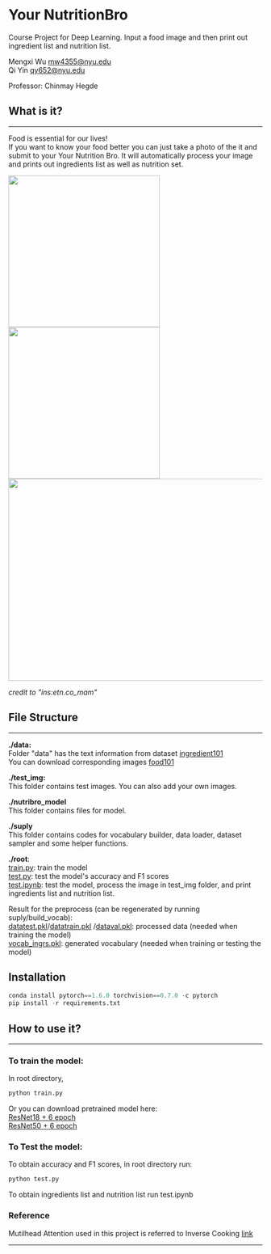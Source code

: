 # Your NutritionBro
Course Project for Deep Learning. Input a food image and then print out ingredient list and nutrition list.    

Mengxi Wu mw4355@nyu.edu  
Qi Yin qy652@nyu.edu    

Professor: Chinmay Hegde        

## What is it?

***

Food is essential for our lives!   
If you want to know your food better you can just take a photo of  the it and submit to your Your Nutrition Bro.
It will automatically process your image and prints out ingredients list as well as nutrition set. 

<img src="https://github.com/yq605879396/Your-NutritionBro/blob/main/images/show2.png" width="300" height="300" /> <img src="https://github.com/yq605879396/Your-NutritionBro/blob/main/images/show1.png" width="300" height="300" />
<img src="https://github.com/yq605879396/Your-NutritionBro/blob/main/images/show3.png" width="600" height="400" /> 

_credit to "ins:etn.co_mam"_

## File Structure

***

**./data:**  
Folder "data" has the text information from dataset [ingredient101](http://www.ub.edu/cvub/ingredients101/)  
You can download corresponding images [food101](https://www.kaggle.com/kmader/food41)

**./test_img:**  
This folder contains test images. You can also add your own images.     

**./nutribro_model**   
This folder contains files for model.        

**./suply**  
This folder contains codes for vocabulary builder, data loader, dataset sampler and some helper functions.  

**./root**:  
[train.py](https://github.com/yq605879396/Your-NutritionBro/blob/main/train.py): train the model  
[test.py](https://github.com/yq605879396/Your-NutritionBro/blob/main/test.py): test the model's accuracy and F1 scores <br>
[test.ipynb](https://github.com/yq605879396/Your-NutritionBro/blob/main/test.ipynb): test the model, process the image in test_img folder, and print ingredients list and nutrition list.

Result for the preprocess (can be regenerated by running suply/build_vocab): <br>
[datatest.pkl](https://github.com/yq605879396/Your-NutritionBro/blob/main/datatest.pkl)/[datatrain.pkl](https://github.com/yq605879396/Your-NutritionBro/blob/main/datatrain.pkl) /[dataval.pkl](https://github.com/yq605879396/Your-NutritionBro/blob/main/dataval.pkl): processed data (needed when training the model)  
[vocab_ingrs.pkl](https://github.com/yq605879396/Your-NutritionBro/blob/main/vocab_ingrs.pkl): generated vocabulary (needed when training or testing the model) 

## Installation
```python
conda install pytorch==1.6.0 torchvision==0.7.0 -c pytorch
pip install -r requirements.txt
``` 

## How to use it?

***

### To train the model:  
In root directory,
```python
python train.py
```

Or you can download pretrained model here:  
[ResNet18 + 6 epoch](https://drive.google.com/file/d/1ycciUE9VthbnHPgRc9iLLZnPvVg2pvLO/view?usp=sharing)  
[ResNet50 + 6 epoch](https://drive.google.com/file/d/1S_r9XkNNpigHHtrBSD8Hy7obSQKsnzuf/view?usp=sharing)  

### To Test the model:  
To obtain accuracy and F1 scores, in root directory run: 
```python
python test.py
``` 
To obtain ingredients list and nutrition list run test.ipynb
### Reference
Mutilhead Attention used in this project is referred to Inverse Cooking [link](https://github.com/facebookresearch/inversecooking)
***

